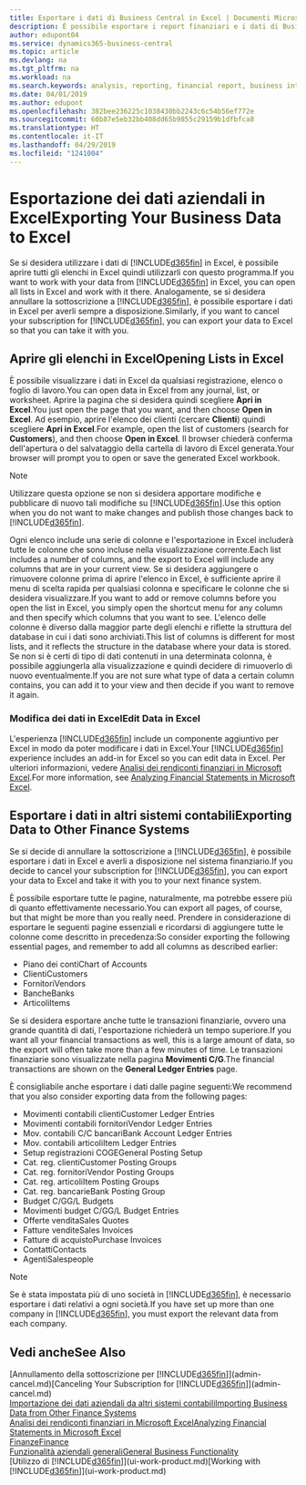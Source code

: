 ```yaml
---
title: Esportare i dati di Business Central in Excel | Documenti Microsoft
description: È possibile esportare i report finanziari e i dati di Business Intelligence da Business Central in Excel o aprire i dati di Business Central in Excel.
author: edupont04
ms.service: dynamics365-business-central
ms.topic: article
ms.devlang: na
ms.tgt_pltfrm: na
ms.workload: na
ms.search.keywords: analysis, reporting, financial report, business intelligence, BI, Excel
ms.date: 04/01/2019
ms.author: edupont
ms.openlocfilehash: 382bee236225c1038430bb2243c6c54b56ef772e
ms.sourcegitcommit: 60b87e5eb32bb408dd65b9855c29159b1dfbfca8
ms.translationtype: HT
ms.contentlocale: it-IT
ms.lasthandoff: 04/29/2019
ms.locfileid: "1241004"
---
```

# <a name="exporting-your-business-data-to-excel"></a><span data-ttu-id="7293d-103">Esportazione dei dati aziendali in Excel</span><span class="sxs-lookup"><span data-stu-id="7293d-103">Exporting Your Business Data to Excel</span></span>
<span data-ttu-id="7293d-104">Se si desidera utilizzare i dati di [!INCLUDE[d365fin](includes/d365fin_md.md)] in Excel, è possibile aprire tutti gli elenchi in Excel quindi utilizzarli con questo programma.</span><span class="sxs-lookup"><span data-stu-id="7293d-104">If you want to work with your data from [!INCLUDE[d365fin](includes/d365fin_md.md)] in Excel, you can open all lists in Excel and work with it there.</span></span> <span data-ttu-id="7293d-105">Analogamente, se si desidera annullare la sottoscrizione a [!INCLUDE[d365fin](includes/d365fin_md.md)], è possibile esportare i dati in Excel per averli sempre a disposizione.</span><span class="sxs-lookup"><span data-stu-id="7293d-105">Similarly, if you want to cancel your subscription for [!INCLUDE[d365fin](includes/d365fin_md.md)], you can export your data to Excel so that you can take it with you.</span></span>

## <a name="opening-lists-in-excel"></a><span data-ttu-id="7293d-106">Aprire gli elenchi in Excel</span><span class="sxs-lookup"><span data-stu-id="7293d-106">Opening Lists in Excel</span></span>
<span data-ttu-id="7293d-107">È possibile visualizzare i dati in Excel da qualsiasi registrazione, elenco o foglio di lavoro.</span><span class="sxs-lookup"><span data-stu-id="7293d-107">You can open data in Excel from any journal, list, or worksheet.</span></span> <span data-ttu-id="7293d-108">Aprire la pagina che si desidera quindi scegliere **Apri in Excel**.</span><span class="sxs-lookup"><span data-stu-id="7293d-108">You just open the page that you want, and then choose **Open in Excel**.</span></span> <span data-ttu-id="7293d-109">Ad esempio, aprire l'elenco dei clienti (cercare **Clienti**) quindi scegliere **Apri in Excel**.</span><span class="sxs-lookup"><span data-stu-id="7293d-109">For example, open the list of customers (search for **Customers**), and then choose **Open in Excel**.</span></span> <span data-ttu-id="7293d-110">Il browser chiederà conferma dell'apertura o del salvataggio della cartella di lavoro di Excel generata.</span><span class="sxs-lookup"><span data-stu-id="7293d-110">Your browser will prompt you to open or save the generated Excel workbook.</span></span>  

> [!NOTE]
> <span data-ttu-id="7293d-111">Utilizzare questa opzione se non si desidera apportare modifiche e pubblicare di nuovo tali modifiche su [!INCLUDE[d365fin](includes/d365fin_md.md)].</span><span class="sxs-lookup"><span data-stu-id="7293d-111">Use this option when you do not want to make changes and publish those changes back to [!INCLUDE[d365fin](includes/d365fin_md.md)].</span></span>  

<span data-ttu-id="7293d-112">Ogni elenco include una serie di colonne e l'esportazione in Excel includerà tutte le colonne che sono incluse nella visualizzazione corrente.</span><span class="sxs-lookup"><span data-stu-id="7293d-112">Each list includes a number of columns, and the export to Excel will include any columns that are in your current view.</span></span> <span data-ttu-id="7293d-113">Se si desidera aggiungere o rimuovere colonne prima di aprire l'elenco in Excel, è sufficiente aprire il menu di scelta rapida per qualsiasi colonna e specificare le colonne che si desidera visualizzare.</span><span class="sxs-lookup"><span data-stu-id="7293d-113">If you want to add or remove columns before you open the list in Excel, you simply open the shortcut menu for any column and then specify which columns that you want to see.</span></span> <span data-ttu-id="7293d-114">L'elenco delle colonne è diverso dalla maggior parte degli elenchi e riflette la struttura del database in cui i dati sono archiviati.</span><span class="sxs-lookup"><span data-stu-id="7293d-114">This list of columns is different for most lists, and it reflects the structure in the database where your data is stored.</span></span> <span data-ttu-id="7293d-115">Se non si è certi di tipo di dati contenuti in una determinata colonna, è possibile aggiungerla alla visualizzazione e quindi decidere di rimuoverlo di nuovo eventualmente.</span><span class="sxs-lookup"><span data-stu-id="7293d-115">If you are not sure what type of data a certain column contains, you can add it to your view and then decide if you want to remove it again.</span></span>  

### <a name="edit-data-in-excel"></a><span data-ttu-id="7293d-116">Modifica dei dati in Excel</span><span class="sxs-lookup"><span data-stu-id="7293d-116">Edit Data in Excel</span></span>
<span data-ttu-id="7293d-117">L'esperienza [!INCLUDE[d365fin](includes/d365fin_md.md)] include un componente aggiuntivo per Excel in modo da poter modificare i dati in Excel.</span><span class="sxs-lookup"><span data-stu-id="7293d-117">Your [!INCLUDE[d365fin](includes/d365fin_md.md)] experience includes an add-in for Excel so you can edit data in Excel.</span></span> <span data-ttu-id="7293d-118">Per ulteriori informazioni, vedere [Analisi dei rendiconti finanziari in Microsoft Excel](finance-analyze-excel.md).</span><span class="sxs-lookup"><span data-stu-id="7293d-118">For more information, see [Analyzing Financial Statements in Microsoft Excel](finance-analyze-excel.md).</span></span>  

## <a name="exporting-data-to-other-finance-systems"></a><span data-ttu-id="7293d-119">Esportare i dati in altri sistemi contabili</span><span class="sxs-lookup"><span data-stu-id="7293d-119">Exporting Data to Other Finance Systems</span></span>
<span data-ttu-id="7293d-120">Se si decide di annullare la sottoscrizione a [!INCLUDE[d365fin](includes/d365fin_md.md)], è possibile esportare i dati in Excel e averli a disposizione nel sistema finanziario.</span><span class="sxs-lookup"><span data-stu-id="7293d-120">If you decide to cancel your subscription for [!INCLUDE[d365fin](includes/d365fin_md.md)], you can export your data to Excel and take it with you to your next finance system.</span></span>  

<span data-ttu-id="7293d-121">È possibile esportare tutte le pagine, naturalmente, ma potrebbe essere più di quanto effettivamente necessario.</span><span class="sxs-lookup"><span data-stu-id="7293d-121">You can export all pages, of course, but that might be more than you really need.</span></span> <span data-ttu-id="7293d-122">Prendere in considerazione di esportare le seguenti pagine essenziali e ricordarsi di aggiungere tutte le colonne come descritto in precedenza:</span><span class="sxs-lookup"><span data-stu-id="7293d-122">So consider exporting the following essential pages, and remember to add all columns as described earlier:</span></span>  

* <span data-ttu-id="7293d-123">Piano dei conti</span><span class="sxs-lookup"><span data-stu-id="7293d-123">Chart of Accounts</span></span>  
* <span data-ttu-id="7293d-124">Clienti</span><span class="sxs-lookup"><span data-stu-id="7293d-124">Customers</span></span>  
* <span data-ttu-id="7293d-125">Fornitori</span><span class="sxs-lookup"><span data-stu-id="7293d-125">Vendors</span></span>  
* <span data-ttu-id="7293d-126">Banche</span><span class="sxs-lookup"><span data-stu-id="7293d-126">Banks</span></span>  
* <span data-ttu-id="7293d-127">Articoli</span><span class="sxs-lookup"><span data-stu-id="7293d-127">Items</span></span>  

<span data-ttu-id="7293d-128">Se si desidera esportare anche tutte le transazioni finanziarie, ovvero una grande quantità di dati, l'esportazione richiederà un tempo superiore.</span><span class="sxs-lookup"><span data-stu-id="7293d-128">If you want all your financial transactions as well, this is a large amount of data, so the export will often take more than a few minutes of time.</span></span> <span data-ttu-id="7293d-129">Le transazioni finanziarie sono visualizzate nella pagina **Movimenti C/G**.</span><span class="sxs-lookup"><span data-stu-id="7293d-129">The financial transactions are shown on the **General Ledger Entries** page.</span></span>  

<span data-ttu-id="7293d-130">È consigliabile anche esportare i dati dalle pagine seguenti:</span><span class="sxs-lookup"><span data-stu-id="7293d-130">We recommend that you also consider exporting data from the following pages:</span></span>  

* <span data-ttu-id="7293d-131">Movimenti contabili clienti</span><span class="sxs-lookup"><span data-stu-id="7293d-131">Customer Ledger Entries</span></span>  
* <span data-ttu-id="7293d-132">Movimenti contabili fornitori</span><span class="sxs-lookup"><span data-stu-id="7293d-132">Vendor Ledger Entries</span></span>  
* <span data-ttu-id="7293d-133">Mov. contabili C/C bancari</span><span class="sxs-lookup"><span data-stu-id="7293d-133">Bank Account Ledger Entries</span></span>  
* <span data-ttu-id="7293d-134">Mov. contabili articoli</span><span class="sxs-lookup"><span data-stu-id="7293d-134">Item Ledger Entries</span></span>  
* <span data-ttu-id="7293d-135">Setup registrazioni COGE</span><span class="sxs-lookup"><span data-stu-id="7293d-135">General Posting Setup</span></span>  
* <span data-ttu-id="7293d-136">Cat. reg. clienti</span><span class="sxs-lookup"><span data-stu-id="7293d-136">Customer Posting Groups</span></span>  
* <span data-ttu-id="7293d-137">Cat. reg. fornitori</span><span class="sxs-lookup"><span data-stu-id="7293d-137">Vendor Posting Groups</span></span>  
* <span data-ttu-id="7293d-138">Cat. reg. articoli</span><span class="sxs-lookup"><span data-stu-id="7293d-138">Item Posting Groups</span></span>  
* <span data-ttu-id="7293d-139">Cat. reg. bancarie</span><span class="sxs-lookup"><span data-stu-id="7293d-139">Bank Posting Group</span></span>  
* <span data-ttu-id="7293d-140">Budget C/G</span><span class="sxs-lookup"><span data-stu-id="7293d-140">G/L Budgets</span></span>  
* <span data-ttu-id="7293d-141">Movimenti budget C/G</span><span class="sxs-lookup"><span data-stu-id="7293d-141">G/L Budget Entries</span></span>  
* <span data-ttu-id="7293d-142">Offerte vendita</span><span class="sxs-lookup"><span data-stu-id="7293d-142">Sales Quotes</span></span>  
* <span data-ttu-id="7293d-143">Fatture vendite</span><span class="sxs-lookup"><span data-stu-id="7293d-143">Sales Invoices</span></span>  
* <span data-ttu-id="7293d-144">Fatture di acquisto</span><span class="sxs-lookup"><span data-stu-id="7293d-144">Purchase Invoices</span></span>  
* <span data-ttu-id="7293d-145">Contatti</span><span class="sxs-lookup"><span data-stu-id="7293d-145">Contacts</span></span>  
* <span data-ttu-id="7293d-146">Agenti</span><span class="sxs-lookup"><span data-stu-id="7293d-146">Salespeople</span></span>  

> [!NOTE]  
>   <span data-ttu-id="7293d-147">Se è stata impostata più di uno società in [!INCLUDE[d365fin](includes/d365fin_md.md)], è necessario esportare i dati relativi a ogni società.</span><span class="sxs-lookup"><span data-stu-id="7293d-147">If you have set up more than one company in [!INCLUDE[d365fin](includes/d365fin_md.md)], you must export the relevant data from each company.</span></span>

## <a name="see-also"></a><span data-ttu-id="7293d-148">Vedi anche</span><span class="sxs-lookup"><span data-stu-id="7293d-148">See Also</span></span>
<span data-ttu-id="7293d-149">[Annullamento della sottoscrizione per [!INCLUDE[d365fin](includes/d365fin_md.md)]](admin-cancel.md)</span><span class="sxs-lookup"><span data-stu-id="7293d-149">[Canceling Your Subscription for [!INCLUDE[d365fin](includes/d365fin_md.md)]](admin-cancel.md)</span></span>  
[<span data-ttu-id="7293d-150">Importazione dei dati aziendali da altri sistemi contabili</span><span class="sxs-lookup"><span data-stu-id="7293d-150">Importing Business Data from Other Finance Systems</span></span>](across-import-data-configuration-packages.md)  
[<span data-ttu-id="7293d-151">Analisi dei rendiconti finanziari in Microsoft Excel</span><span class="sxs-lookup"><span data-stu-id="7293d-151">Analyzing Financial Statements in Microsoft Excel</span></span>](finance-analyze-excel.md)  
[<span data-ttu-id="7293d-152">Finanze</span><span class="sxs-lookup"><span data-stu-id="7293d-152">Finance</span></span>](finance.md)  
[<span data-ttu-id="7293d-153">Funzionalità aziendali generali</span><span class="sxs-lookup"><span data-stu-id="7293d-153">General Business Functionality</span></span>](ui-across-business-areas.md)  
<span data-ttu-id="7293d-154">[Utilizzo di [!INCLUDE[d365fin](includes/d365fin_md.md)]](ui-work-product.md)</span><span class="sxs-lookup"><span data-stu-id="7293d-154">[Working with [!INCLUDE[d365fin](includes/d365fin_md.md)]](ui-work-product.md)</span></span>  
